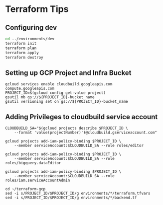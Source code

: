 # Terraform Tips

## Configuring **dev**
```bash
cd ../environments/dev
terraform init
terraform plan
terraform apply
terraform destroy
```
## Setting up GCP Project and Infra Bucket

```
gcloud services enable cloudbuild.googleapis.com compute.googleapis.com
PROJECT_ID=$(gcloud config get-value project)
gsutil mb gs://${PROJECT_ID}-bucket_name
gsutil versioning set on gs://${PROJECT_ID}-bucket_name
```

## Adding Privileges to cloudbuild service account

```
CLOUDBUILD_SA="$(gcloud projects describe $PROJECT_ID \
    --format 'value(projectNumber)')@cloudbuild.gserviceaccount.com"
    
gcloud projects add-iam-policy-binding $PROJECT_ID \
    --member serviceAccount:$CLOUDBUILD_SA --role roles/editor
    
gcloud projects add-iam-policy-binding $PROJECT_ID \
    --member serviceAccount:$CLOUDBUILD_SA --role roles/bigquery.dataEditor
    
gcloud projects add-iam-policy-binding $PROJECT_ID \
    --member serviceAccount:$CLOUDBUILD_SA --role roles/iam.serviceAccountAdmin
```

```
cd ~/terraform-gcp
sed -i s/PROJECT_ID/$PROJECT_ID/g environments/*/terraform.tfvars
sed -i s/PROJECT_ID/$PROJECT_ID/g environments/*/backend.tf
```
